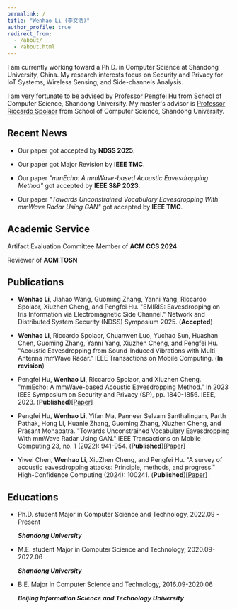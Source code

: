 ```yaml
---
permalink: /
title: "Wenhao Li (李文浩)"
author_profile: true
redirect_from: 
  - /about/
  - /about.html
---
```


I am currently working toward a Ph.D. in Computer Science at Shandong University, China. My research interests focus on Security and Privacy for IoT Systems, Wireless Sensing, and Side-channels Analysis.

I am very fortunate to be advised by [Professor Pengfei Hu](https://perfecthu.github.io/) from School of Computer Science, Shandong University. My master's advisor is [Professor Riccardo Spolaor](https://riki8686.github.io/) from School of Computer Science, Shandong University.

<span class='anchor' id='-news'></span>
## Recent News
- Our paper got accepted by **NDSS 2025**.

- Our paper got Major Revision by **IEEE TMC**.
  
- Our paper _"mmEcho: A mmWave-based Acoustic Eavesdropping Method"_ got accepted by **IEEE S&P 2023**.
  
- Our paper _"Towards Unconstrained Vocabulary Eavesdropping With mmWave Radar Using GAN"_ got accepted by **IEEE TMC**.

<span class='anchor' id='-service'></span>
## Academic Service
Artifact Evaluation Committee Member of **ACM CCS 2024**

Reviewer of **ACM TOSN**

<span class='anchor' id='-pub'></span>
## Publications
- **Wenhao Li**, Jiahao Wang, Guoming Zhang, Yanni Yang, Riccardo Spolaor, Xiuzhen Cheng, and Pengfei Hu. "EMIRIS: Eavesdropping on Iris Information via Electromagnetic Side Channel." Network and Distributed System Security (NDSS) Symposium 2025. (**Accepted**)

- **Wenhao Li**, Riccardo Spolaor, Chuanwen Luo, Yuchao Sun, Huashan Chen, Guoming Zhang, Yanni Yang, Xiuzhen Cheng, and Pengfei Hu. "Acoustic Eavesdropping from Sound-Induced Vibrations with Multi-Antenna mmWave Radar." IEEE Transactions on Mobile Computing. (**In revision**)

- Pengfei Hu, **Wenhao Li**, Riccardo Spolaor, and Xiuzhen Cheng. "mmEcho: A mmWave-based Acoustic Eavesdropping Method." In 2023 IEEE Symposium on Security and Privacy (SP), pp. 1840-1856. IEEE, 2023. (**Published**)[[Paper](https://ieeexplore.ieee.org/abstract/document/10179484)]

- Pengfei Hu, **Wenhao Li**, Yifan Ma, Panneer Selvam Santhalingam, Parth Pathak, Hong Li, Huanle Zhang, Guoming Zhang, Xiuzhen Cheng, and Prasant Mohapatra. "Towards Unconstrained Vocabulary Eavesdropping With mmWave Radar Using GAN." IEEE Transactions on Mobile Computing 23, no. 1 (2022): 941-954. (**Published**)[[Paper](https://ieeexplore.ieee.org/abstract/document/9970305)]

- Yiwei Chen, **Wenhao Li**, XiuZhen Cheng, and Pengfei Hu. "A survey of acoustic eavesdropping attacks: Principle, methods, and progress." High-Confidence Computing (2024): 100241. (**Published**)[[Paper](https://www.sciencedirect.com/science/article/pii/S2667295224000448)] 

<span class='anchor' id='-edu'></span>
## Educations

- Ph.D. student Major in Computer Science and Technology, 2022.09 - Present
  
  **_Shandong University_**
  
- M.E. student Major in Computer Science and Technology, 2020.09-2022.06
  
  **_Shandong University_**
  
- B.E. Major in Computer Science and Technology, 2016.09-2020.06
  
  **_Beijing Information Science and Technology University_**
  
